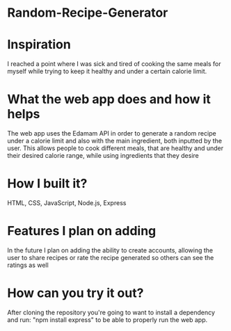 # Random-Recipe-Generator
# Inspiration
I reached a point where I was sick and tired of cooking the same meals for myself while trying to keep it healthy and under a certain calorie limit. 
# What the web app does and how it helps
The web app uses the Edamam API in order to generate a random recipe under a calorie limit and also with the main ingredient, both inputted by the user. This allows people to cook different meals, that are healthy and under their desired calorie range, while using ingredients that they desire
# How I built it?
HTML, CSS, JavaScript, Node.js, Express
# Features I plan on adding
In the future I plan on adding the ability to create accounts, allowing the user to share recipes or rate the recipe generated so others can see the ratings as well
# How can you try it out?
After cloning the repository you're going to want to install a dependency and run: "npm install express" to be able to properly run the web app. 

